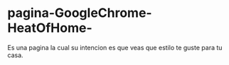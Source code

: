 # pagina-GoogleChrome-HeatOfHome-
Es una pagina la cual su intencion es que veas que estilo te guste para tu casa.
